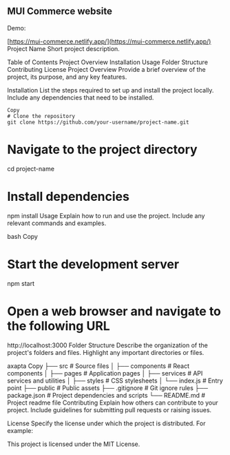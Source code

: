 ## MUI Commerce website

Demo:  

[https://mui-commerce.netlify.app/](https://mui-commerce.netlify.app/)
Project Name
Short project description.

Table of Contents
Project Overview
Installation
Usage
Folder Structure
Contributing
License
Project Overview
Provide a brief overview of the project, its purpose, and any key features.

Installation
List the steps required to set up and install the project locally. Include any dependencies that need to be installed.

```console
Copy
# Clone the repository
git clone https://github.com/your-username/project-name.git
```
# Navigate to the project directory
cd project-name

# Install dependencies
npm install
Usage
Explain how to run and use the project. Include any relevant commands and examples.

bash
Copy
# Start the development server
npm start

# Open a web browser and navigate to the following URL
http://localhost:3000
Folder Structure
Describe the organization of the project's folders and files. Highlight any important directories or files.

axapta
Copy
├── src                   # Source files
│   ├── components        # React components
│   ├── pages             # Application pages
│   ├── services          # API services and utilities
│   ├── styles            # CSS stylesheets
│   └── index.js          # Entry point
├── public                # Public assets
├── .gitignore            # Git ignore rules
├── package.json          # Project dependencies and scripts
└── README.md             # Project readme file
Contributing
Explain how others can contribute to your project. Include guidelines for submitting pull requests or raising issues.

License
Specify the license under which the project is distributed. For example:

This project is licensed under the MIT License.
